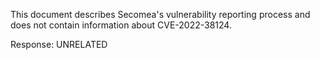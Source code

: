 This document describes Secomea's vulnerability reporting process and does not contain information about CVE-2022-38124.

Response: UNRELATED